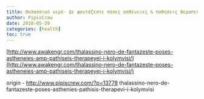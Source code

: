 ```yaml
---
title: Θαλασσινό νερό- Δε φαντάζεστε πόσες ασθένειες & παθήσεις θεραπεύει η κολύμβηση
author: PipisCrew
date: 2018-05-29
categories: [health]
toc: true
---
```


[http://www.awakengr.com/thalassino-nero-de-fantazeste-poses-astheneies-amp-pathiseis-therapeyei-i-kolymvisi/](http://www.awakengr.com/thalassino-nero-de-fantazeste-poses-astheneies-amp-pathiseis-therapeyei-i-kolymvisi/)

origin - http://www.pipiscrew.com/?p=13778 thalassino-nero-de-fantazeste-poses-asthenies-pathisis-therapevi-i-kolymvisi